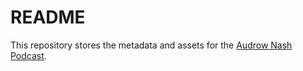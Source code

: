 # README

This repository stores the metadata and assets for the [Audrow Nash Podcast](https://podcasters.spotify.com/pod/show/audrow1).


